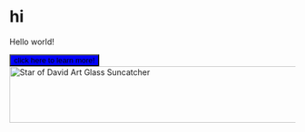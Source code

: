 # hi

<html>
  <style>
button {

color: red;
background-color: blue;  
border-color: aqua;
}

img {

border-radius: 50px 50px 50px 50px;
background-color: red;
}

    
  </style>
  <body>
    <p>Hello world!</p>
    <button>click here to learn more!</button>
    <img src="https://cdn11.bigcommerce.com/s-h396wpfb2x/images/stencil/1280x1280/products/1953/4353/DSC_4798__67512.1639673548.JPG?c=1" alt="Star of David Art Glass Suncatcher" height="100" width="1000"/>

  </body>
</html>
